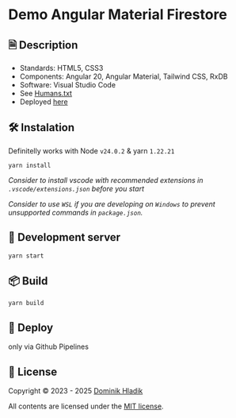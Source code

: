 # Demo Angular Material Firestore

## 🗎 Description

- Standards: HTML5, CSS3
- Components: Angular 20, Angular Material, Tailwind CSS, RxDB
- Software: Visual Studio Code
- See [Humans.txt](https://celtian.github.io/demo-angular-material-firestore/humans.txt)
- Deployed [here](https://celtian.github.io/demo-angular-material-firestore/)

## 🛠️ Instalation

Definitelly works with Node `v24.0.2` & yarn `1.22.21`

```
yarn install
```

_Consider to install vscode with recommended extensions in `.vscode/extensions.json` before you start_

_Consider to use `WSL` if you are developing on `Windows` to prevent unsupported commands in `package.json`._

## 🚀 Development server

```
yarn start
```

## 📦 Build

```
yarn build
```

## 🚀 Deploy

only via Github Pipelines

## 🪪 License

Copyright &copy; 2023 - 2025 [Dominik Hladik](https://github.com/Celtian)

All contents are licensed under the [MIT license].

[mit license]: LICENSE
